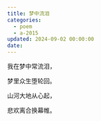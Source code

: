 ```yaml
---
title: 梦中流泪
categories:
  - poem
  - a-2015
updated: 2024-09-02 00:00:00
date:
---
```


我在梦中常流泪，

梦里众生堕轮回。

山河大地从心起，

悲欢离合换幕帷。